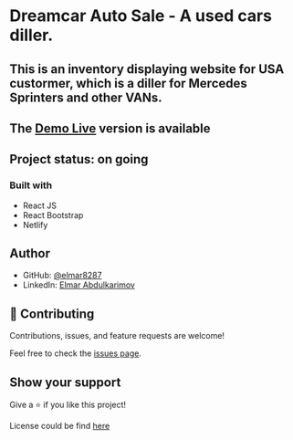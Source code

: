# Dreamcar Auto Sale - A used cars diller.

## This is an inventory displaying website for USA custormer, which is a diller for Mercedes Sprinters and other VANs.

## The [Demo Live](https://dreamcarsautosales.com/) version is available

## Project status: on going

### Built with

- React JS
- React Bootstrap
- Netlify

## Author

- GitHub: [@elmar8287](https://github.com/elmar8287)
- LinkedIn: [Elmar Abdulkarimov](https://www.linkedin.com/in/elmar.abdulkarimov/)

## 🤝 Contributing

Contributions, issues, and feature requests are welcome!

Feel free to check the [issues page](https://github.com/elmar8287/dreamcar-auto-sales/issues).

## Show your support

Give a ⭐️ if you like this project!

License could be find [here](https://github.com/elmar8287/dreamcar-auto-sales/blob/dev/LICENSE)
